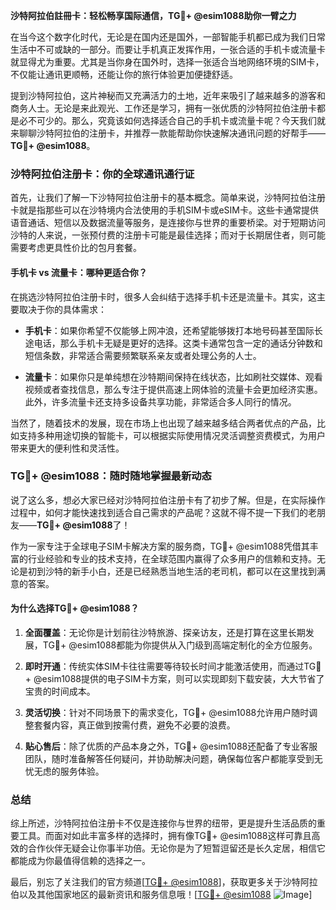 **沙特阿拉伯註冊卡：轻松畅享国际通信，TG💪+ @esim1088助你一臂之力**

在当今这个数字化时代，无论是在国内还是国外，一部智能手机都已成为我们日常生活中不可或缺的一部分。而要让手机真正发挥作用，一张合适的手机卡或流量卡就显得尤为重要。尤其是当你身在国外时，选择一张适合当地网络环境的SIM卡，不仅能让通讯更顺畅，还能让你的旅行体验更加便捷舒适。

提到沙特阿拉伯，这片神秘而又充满活力的土地，近年来吸引了越来越多的游客和商务人士。无论是来此观光、工作还是学习，拥有一张优质的沙特阿拉伯注册卡都是必不可少的。那么，究竟该如何选择适合自己的手机卡或流量卡呢？今天我们就来聊聊沙特阿拉伯的注册卡，并推荐一款能帮助你快速解决通讯问题的好帮手——**TG💪+ @esim1088**。

### 沙特阿拉伯注册卡：你的全球通讯通行证

首先，让我们了解一下沙特阿拉伯注册卡的基本概念。简单来说，沙特阿拉伯注册卡就是指那些可以在沙特境内合法使用的手机SIM卡或eSIM卡。这些卡通常提供语音通话、短信以及数据流量等服务，是连接你与世界的重要桥梁。对于短期访问沙特的人来说，一张预付费的注册卡可能是最佳选择；而对于长期居住者，则可能需要考虑更具性价比的包月套餐。

#### 手机卡 vs 流量卡：哪种更适合你？

在挑选沙特阿拉伯注册卡时，很多人会纠结于选择手机卡还是流量卡。其实，这主要取决于你的具体需求：

- **手机卡**：如果你希望不仅能够上网冲浪，还希望能够拨打本地号码甚至国际长途电话，那么手机卡无疑是更好的选择。这类卡通常包含一定的通话分钟数和短信条数，非常适合需要频繁联系亲友或者处理公务的人士。
  
- **流量卡**：如果你只是单纯想在沙特期间保持在线状态，比如刷社交媒体、观看视频或者查找信息，那么专注于提供高速上网体验的流量卡会更加经济实惠。此外，许多流量卡还支持多设备共享功能，非常适合多人同行的情况。

当然了，随着技术的发展，现在市场上也出现了越来越多结合两者优点的产品，比如支持多种用途切换的智能卡，可以根据实际使用情况灵活调整资费模式，为用户带来更大的便利性和灵活性。

### TG💪+ @esim1088：随时随地掌握最新动态

说了这么多，想必大家已经对沙特阿拉伯注册卡有了初步了解。但是，在实际操作过程中，如何才能快速找到适合自己需求的产品呢？这就不得不提一下我们的老朋友——**TG💪+ @esim1088**了！

作为一家专注于全球电子SIM卡解决方案的服务商，TG💪+ @esim1088凭借其丰富的行业经验和专业的技术支持，在全球范围内赢得了众多用户的信赖和支持。无论是初到沙特的新手小白，还是已经熟悉当地生活的老司机，都可以在这里找到满意的答案。

#### 为什么选择TG💪+ @esim1088？

1. **全面覆盖**：无论你是计划前往沙特旅游、探亲访友，还是打算在这里长期发展，TG💪+ @esim1088都能为你提供从入门级到高端定制化的全方位服务。
   
2. **即时开通**：传统实体SIM卡往往需要等待较长时间才能激活使用，而通过TG💪+ @esim1088提供的电子SIM卡方案，则可以实现即刻下载安装，大大节省了宝贵的时间成本。
   
3. **灵活切换**：针对不同场景下的需求变化，TG💪+ @esim1088允许用户随时调整套餐内容，真正做到按需付费，避免不必要的浪费。

4. **贴心售后**：除了优质的产品本身之外，TG💪+ @esim1088还配备了专业客服团队，随时准备解答任何疑问，并协助解决问题，确保每位客户都能享受到无忧无虑的服务体验。

### 总结

综上所述，沙特阿拉伯注册卡不仅是连接你与世界的纽带，更是提升生活品质的重要工具。而面对如此丰富多样的选择时，拥有像TG💪+ @esim1088这样可靠且高效的合作伙伴无疑会让你事半功倍。无论你是为了短暂逗留还是长久定居，相信它都能成为你最值得信赖的选择之一。

最后，别忘了关注我们的官方频道[[TG💪+ @esim1088](https://t.me/s/esim1088)]，获取更多关于沙特阿拉伯以及其他国家地区的最新资讯和服务信息哦！[[TG💪+ @esim1088](https://t.me/s/esim1088) ![Image](https://i.postimg.cc/4NQfJmqS/Snipaste-2025-05-13-00-14-12.png)]